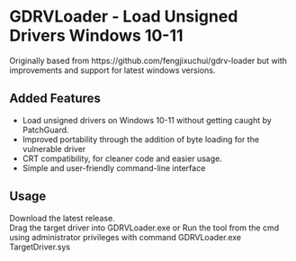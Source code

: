<h1>GDRVLoader - Load Unsigned Drivers Windows 10-11</h1>
<p>Originally based from https://github.com/fengjixuchui/gdrv-loader but with improvements and support for latest windows versions.</p>
<h2>Added Features</h2>
<ul>
  <li>Load unsigned drivers on Windows 10-11 without getting caught by PatchGuard.</li>
  <li>Improved portability through the addition of byte loading for the vulnerable driver</li>
  <li>CRT compatibility, for cleaner code and easier usage.</li>
  <li>Simple and user-friendly command-line interface</li>
</ul>
<h2>Usage</h2>
<p>Download the latest release.<br>
Drag the target driver into GDRVLoader.exe or Run the tool from the cmd using administrator privileges with command GDRVLoader.exe TargetDriver.sys</p>
